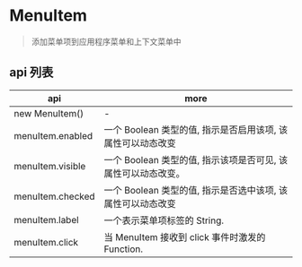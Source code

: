 # MenuItem

> 添加菜单项到应用程序菜单和上下文菜单中

## api 列表

| api              | more                                                          |
| ---------------- | ------------------------------------------------------------- |
| new MenuItem()   | -                                                             |
| menuItem.enabled | 一个 Boolean 类型的值, 指示是否启用该项, 该属性可以动态改变   |
| menuItem.visible | 一个 Boolean 类型的值, 指示该项是否可见, 该属性可以动态改变。 |
| menuItem.checked | 一个 Boolean 类型的值, 指示是否选中该项, 该属性可以动态改变   |
| menuItem.label   | 一个表示菜单项标签的 String.                                  |
| menuItem.click   | 当 MenuItem 接收到 click 事件时激发的Function.                |